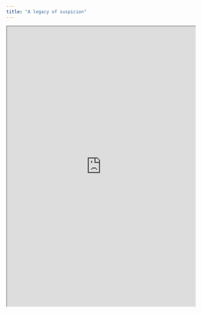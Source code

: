 ```yaml
---
title: "A legacy of suspicion"
---
```



<iframe height="750" width="100%" src="https://ewelton.github.io/ktest/wiki.html#A%20legacy%20of%20suspicion"></iframe>
